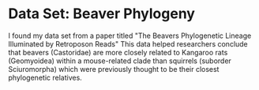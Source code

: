 # Data Set: Beaver Phylogeny
I found my data set from a paper titled "The Beavers Phylogenetic Lineage Illuminated by Retroposon Reads" 
This data helped researchers conclude that beavers (Castoridae) are more closely related to Kangaroo rats (Geomyoidea) within a mouse-related clade than squirrels (suborder Sciuromorpha) which were previously thought to be their closest phylogenetic relatives. 
